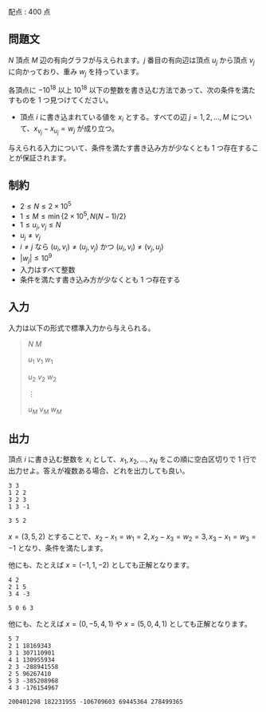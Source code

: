 配点 : $400$ 点

## 問題文

$N$ 頂点 $M$ 辺の有向グラフが与えられます。$j$ 番目の有向辺は頂点 $u_j$ から頂点 $v_j$ に向かっており、重み $w_j$ を持っています。

各頂点に $-10^{18}$ 以上 $10^{18}$ 以下の整数を書き込む方法であって、次の条件を満たすものを $1$ つ見つけてください。

- 頂点 $i$ に書き込まれている値を $x_i$ とする。すべての辺 $j=1,2,\dots,M$ について、$x_{v_j} - x_{u_j} = w_j$ が成り立つ。

与えられる入力について、条件を満たす書き込み方が少なくとも $1$ つ存在することが保証されます。

## 制約

- $2 \leq N \leq 2 \times 10^5$
- $1 \leq M \leq \min\{2 \times 10^5,N(N-1)/2\}$
- $1 \leq u_j, v_j \leq N$
- $u_j \neq v_j$
- $i \neq j$ なら $(u_i,v_i) \neq (u_j,v_j)$ かつ $(u_i,v_i) \neq (v_j,u_j)$
- $|w_j| \leq 10^9$
- 入力はすべて整数
- 条件を満たす書き込み方が少なくとも $1$ つ存在する

## 入力

入力は以下の形式で標準入力から与えられる。

> $N$ $M$
> 
> $u_1$ $v_1$ $w_1$
> 
> $u_2$ $v_2$ $w_2$
> 
> $\vdots$
> 
> $u_M$ $v_M$ $w_M$

## 出力

頂点 $i$ に書き込む整数を $x_i$ として、$x_1,x_2,\dots,x_N$ をこの順に空白区切りで $1$ 行で出力せよ。答えが複数ある場合、どれを出力しても良い。

```input1
3 3
1 2 2
3 2 3
1 3 -1
```

```output1
3 5 2
```

$x=(3,5,2)$ とすることで、$x_2-x_1=w_1=2,x_2-x_3=w_2=3,x_3-x_1=w_3=-1$ となり、条件を満たします。

他にも、たとえば $x=(-1,1,-2)$ としても正解となります。

```input2
4 2
2 1 5
3 4 -3
```

```output2
5 0 6 3
```

他にも、たとえば $x=(0,-5,4,1)$ や $x=(5,0,4,1)$ としても正解となります。

```input3
5 7
2 1 18169343
3 1 307110901
4 1 130955934
2 3 -288941558
2 5 96267410
5 3 -385208968
4 3 -176154967
```

```output3
200401298 182231955 -106709603 69445364 278499365
```